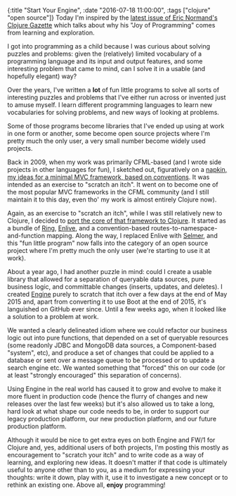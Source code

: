 {:title "Start Your Engine",
 :date "2016-07-18 11:00:00",
 :tags ["clojure" "open source"]}
Today I'm inspired by the [latest issue of Eric Normand's Clojure Gazette](http://us4.campaign-archive1.com/?u=a33b5228d1b5bf2e0c68a83f4&id=56d35f53c5) which talks about why his "Joy of Programming" comes from learning and exploration.

I got into programming as a child because I was curious about solving puzzles and problems: given the (relatively) limited vocabulary of a programming language and its input and output features, and some interesting problem that came to mind, can I solve it in a usable (and hopefully elegant) way?

Over the years, I've written a **lot** of fun little programs to solve all sorts of interesting puzzles and problems that I've either run across or invented just to amuse myself. I learn different programming languages to learn new vocabularies for solving problems, and new ways of looking at problems.

Some of those programs become libraries that I've ended up using at work in one form or another, some become open source projects where I'm pretty much the only user, a very small number become widely used projects.<!-- more -->

Back in 2009, when my work was primarily CFML-based (and I wrote side projects in other languages for fun), I sketched out, figuratively on a [napkin, my ideas for a minimal MVC framework, based on conventions](http://framework-one.github.io/blog/2010/02/07/fw1-the-napkin-spec/). It was intended as an exercise to "scratch an itch". It went on to become one of the most popular MVC frameworks in the CFML community (and I still maintain it to this day, even tho' my work is almost entirely Clojure now).

Again, as an exercise to "scratch an itch", while I was still relatively new to Clojure, I decided to [port the core of that framework to Clojure](http://framework-one.github.io/blog/2011/11/08/fw1-comes-to-clojure/). It started as a bundle of [Ring](https://github.com/ring-clojure/ring), [Enlive](https://github.com/cgrand/enlive), and a convention-based routes-to-namespace-and-function mapping. Along the way, I replaced Enlive with [Selmer](https://github.com/yogthos/Selmer), and this "fun little program" now falls into the category of an open source project where I'm pretty much the only user (we're starting to use it at work).

About a year ago, I had another puzzle in mind: could I create a usable library that allowed for a separation of queryable data sources, pure business logic, and committable changes (inserts, updates, and deletes). I created [Engine](https://github.com/seancorfield/engine) purely to scratch that itch over a few days at the end of May 2015 and, apart from converting it to use Boot at the end of 2015, it's languished on GitHub ever since. Until a few weeks ago, when it looked like a solution to a problem at work.

We wanted a clearly delineated idiom where we could refactor our business logic out into pure functions, that depended on a set of queryable resources (some readonly JDBC and MongoDB data sources, a Component-based "system", etc), and produce a set of changes that could be applied to a database or sent over a message queue to be processed or to update a search engine etc. We wanted something that "forced" this on our code (or at least "strongly encouraged" this separation of concerns).

Using Engine in the real world has caused it to grow and evolve to make it more fluent in production code (hence the flurry of changes and new releases over the last few weeks) but it's also allowed us to take a long, hard look at what shape our code needs to be, in order to support our legacy production platform, our new production platform, and our future production platform.

Although it would be nice to get extra eyes on both Engine and FW/1 for Clojure and, yes, additional users of both projects, I'm posting this mostly as encouragement to "scratch your itch" and to write code as a way of learning, and exploring new ideas. It doesn't matter if that code is ultimately useful to anyone other than to you, as a medium for expressing your thoughts: write it down, play with it, use it to investigate a new concept or to rethink an existing one. Above all, **enjoy** programming!
